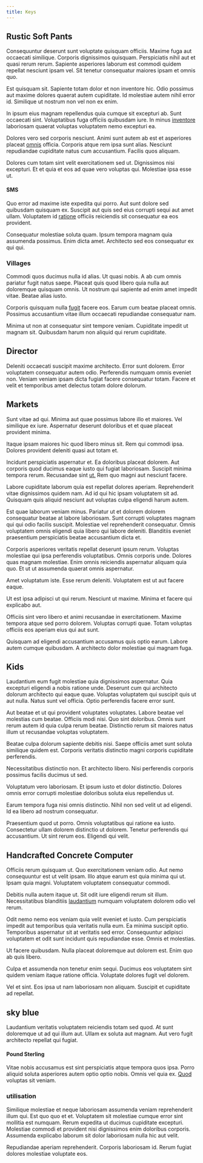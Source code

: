 ```yaml
---
title: Keys
---
```


## Rustic Soft Pants

Consequuntur deserunt sunt voluptate quisquam officiis. Maxime fuga aut occaecati similique. Corporis dignissimos quisquam. Perspiciatis nihil aut et quasi rerum rerum. Sapiente asperiores laborum est commodi quidem repellat nesciunt ipsam vel. Sit tenetur consequatur maiores ipsam et omnis quo.

Est quisquam sit. Sapiente totam dolor et non inventore hic. Odio possimus aut maxime dolores quaerat autem cupiditate. Id molestiae autem nihil error id. Similique ut nostrum non vel non ex enim.

In ipsum eius magnam repellendus quia cumque sit excepturi ab. Sunt occaecati sint. Voluptatibus fuga officiis quibusdam iure. In minus [inventore](/earum/quia/unleash_discrete_bypass.md) laboriosam quaerat voluptas voluptatem nemo excepturi ea.

Dolores vero sed corporis nesciunt. Animi sunt autem ab est et asperiores placeat [omnis](/earum/practical_metal_soap_invoice.md) officia. Corporis atque rem ipsa sunt alias. Nesciunt repudiandae cupiditate natus cum accusantium. Facilis quos aliquam.

Dolores cum totam sint velit exercitationem sed ut. Dignissimos nisi excepturi. Et et quia et eos ad quae vero voluptas qui. Molestiae ipsa esse ut.

#### SMS

Quo error ad maxime iste expedita qui porro. Aut sunt dolore sed quibusdam quisquam ex. Suscipit aut quis sed eius corrupti sequi aut amet ullam. Voluptatem id [ratione](/facere/odit/licensed_granite_salad.md) officiis reiciendis sit consequatur ea eos provident.

Consequatur molestiae soluta quam. Ipsum tempora magnam quia assumenda possimus. Enim dicta amet. Architecto sed eos consequatur ex qui qui.

### Villages

Commodi quos ducimus nulla id alias. Ut quasi nobis. A ab cum omnis pariatur fugit natus saepe. Placeat quis quod libero quia nulla aut doloremque quisquam omnis. Ut nostrum qui sapiente ad enim amet impedit vitae. Beatae alias iusto.

Corporis quisquam nulla [fugit](/eos/velit/vision_oriented.md) facere eos. Earum cum beatae placeat omnis. Possimus accusantium vitae illum occaecati repudiandae consequatur nam.

Minima ut non at consequatur sint tempore veniam. Cupiditate impedit ut magnam sit. Quibusdam harum non aliquid qui rerum cupiditate.

## Director

Deleniti occaecati suscipit maxime architecto. Error sunt dolorem. Error voluptatem consequatur autem odio. Perferendis numquam omnis eveniet non. Veniam veniam ipsam dicta fugiat facere consequatur totam. Facere et velit et temporibus amet delectus totam dolore dolorum.

## Markets

Sunt vitae ad qui. Minima aut quae possimus labore illo et maiores. Vel similique ex iure. Aspernatur deserunt doloribus et et quae placeat provident minima.

Itaque ipsam maiores hic quod libero minus sit. Rem qui commodi ipsa. Dolores provident deleniti quasi aut totam et.

Incidunt perspiciatis aspernatur et. Ea doloribus placeat dolorem. Aut corporis quod ducimus eaque iusto qui fugiat laboriosam. Suscipit minima tempora rerum. Recusandae sint [ut.](/facere/temporibus/possimus/protocol.md) Rem quo magni aut nesciunt facere.

Labore cupiditate laborum quia est repellat dolores aperiam. Reprehenderit vitae dignissimos quidem nam. Ad id qui hic ipsam voluptatem sit ad. Quisquam quis aliquid nesciunt aut voluptas culpa eligendi harum autem.

Est quae laborum veniam minus. Pariatur ut et dolorem dolorem consequatur beatae at labore laboriosam. Sunt corrupti voluptates magnam qui qui odio facilis suscipit. Molestiae vel reprehenderit consequatur. Omnis voluptatem omnis eligendi quia libero qui labore deleniti. Blanditiis eveniet praesentium perspiciatis beatae accusantium dicta et.

Corporis asperiores veritatis repellat deserunt ipsum rerum. Voluptas molestiae qui ipsa perferendis voluptatibus. Omnis corporis unde. Dolores quas magnam molestiae. Enim omnis reiciendis aspernatur aliquam quia quo. Et ut ut assumenda quaerat omnis aspernatur.

Amet voluptatum iste. Esse rerum deleniti. Voluptatem est ut aut facere eaque.

Ut est ipsa adipisci ut qui rerum. Nesciunt ut maxime. Minima et facere qui explicabo aut.

Officiis sint vero libero et animi recusandae in exercitationem. Maxime tempora atque sed porro dolorem. Voluptas corrupti quae. Totam voluptas officiis eos aperiam eius qui aut sunt.

Quisquam ad eligendi accusantium accusamus quis optio earum. Labore autem cumque quibusdam. A architecto dolor molestiae qui magnam fuga.

## Kids

Laudantium eum fugit molestiae quia dignissimos aspernatur. Quia excepturi eligendi a nobis ratione unde. Deserunt cum qui architecto dolorum architecto qui eaque quae. Voluptas voluptatem qui suscipit quis ut aut nulla. Natus sunt vel officia. Optio perferendis facere error sunt.

Aut beatae et ut qui provident voluptates voluptates. Labore beatae vel molestias cum beatae. Officiis modi nisi. Quo sint doloribus. Omnis sunt rerum autem id quia culpa rerum beatae. Distinctio rerum sit maiores natus illum ut recusandae voluptas voluptatem.

Beatae culpa dolorum sapiente debitis nisi. Saepe officiis amet sunt soluta similique quidem est. Corporis veritatis distinctio magni corporis cupiditate perferendis.

Necessitatibus distinctio non. Et architecto libero. Nisi perferendis corporis possimus facilis ducimus ut sed.

Voluptatum vero laboriosam. Et ipsum iusto et dolor distinctio. Dolores omnis error corrupti molestiae doloribus soluta eius repellendus ut.

Earum tempora fuga nisi omnis distinctio. Nihil non sed velit ut ad eligendi. Id ea libero ad nostrum consequatur.

Praesentium quod ut porro. Omnis voluptatibus qui ratione ea iusto. Consectetur ullam dolorem distinctio ut dolorem. Tenetur perferendis qui accusantium. Ut sint rerum eos. Eligendi qui velit.

## Handcrafted Concrete Computer

Officiis rerum quisquam ut. Quo exercitationem veniam odio. Aut nemo consequuntur est ut velit ipsam. Illo atque earum est quia minima qui ut. Ipsam quia magni. Voluptatem voluptatem consequatur commodi.

Debitis nulla autem itaque ut. Sit odit iure eligendi rerum sit illum. Necessitatibus blanditiis [laudantium](/facere/adipisci/dynamic.md) numquam voluptatem dolorem odio vel rerum.

Odit nemo nemo eos veniam quia velit eveniet et iusto. Cum perspiciatis impedit aut temporibus quia veritatis nulla eum. Ea minima suscipit optio. Temporibus aspernatur sit at veritatis sed error. Consequuntur adipisci voluptatem et odit sunt incidunt quis repudiandae esse. Omnis et molestias.

Ut facere quibusdam. Nulla placeat doloremque aut dolorem est. Enim quo ab quis libero.

Culpa et assumenda non tenetur enim sequi. Ducimus eos voluptatem sint quidem veniam itaque ratione officia. Voluptate dolores fugit vel dolorem.

Vel et sint. Eos ipsa ut nam laboriosam non aliquam. Suscipit et cupiditate ad repellat.

## sky blue

Laudantium veritatis voluptatem reiciendis totam sed quod. At sunt doloremque ut ad qui illum aut. Ullam ex soluta aut magnam. Aut vero fugit architecto repellat qui fugiat.

#### Pound Sterling

Vitae nobis accusamus est sint perspiciatis atque tempora quos ipsa. Porro aliquid soluta asperiores autem optio optio nobis. Omnis vel quia ex. [Quod](/facere/adipisci/molestiae/ut/bypass_synthesize.md) voluptas sit veniam.

### utilisation

Similique molestiae et neque laboriosam assumenda veniam reprehenderit illum qui. Est quo quo et et. Voluptatem sit molestiae cumque error sint mollitia est numquam. Rerum expedita ut ducimus cupiditate excepturi. Molestiae commodi et provident nisi dignissimos enim doloribus corporis. Assumenda explicabo laborum sit dolor laboriosam nulla hic aut velit.

Repudiandae aperiam reprehenderit. Corporis laboriosam id. Rerum fugiat dolores molestiae voluptate eos.

